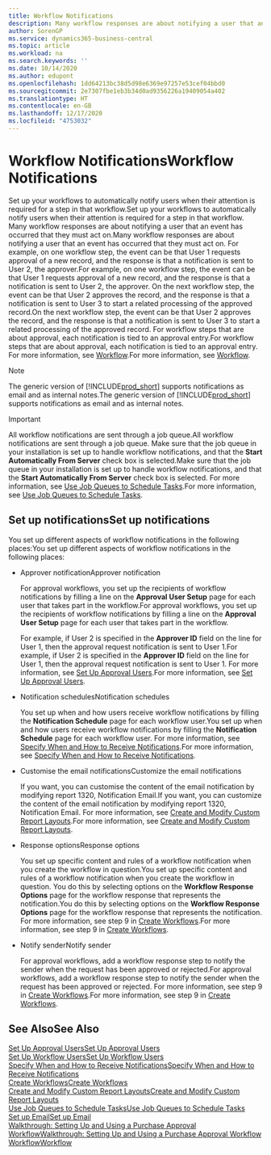 ```yaml
---
title: Workflow Notifications
description: Many workflow responses are about notifying a user that an event has occurred that they must act on. For example, on one workflow step, the event can be that User 1 requests approval of a new record, and the response is that a notification is sent to User 2, the approver. On the next workflow step, the event can be that User 2 approves the record, and the response is that a notification is sent to User 3 to start a related processing of the approved record. For workflow steps that are about approval, each notification is tied to an approval entry.
author: SorenGP
ms.service: dynamics365-business-central
ms.topic: article
ms.workload: na
ms.search.keywords: ''
ms.date: 10/14/2020
ms.author: edupont
ms.openlocfilehash: 1dd64213bc38d5d98e6369e97257e53cef04bbd0
ms.sourcegitcommit: 2e7307fbe1eb3b34d0ad9356226a19409054a402
ms.translationtype: HT
ms.contentlocale: en-GB
ms.lasthandoff: 12/17/2020
ms.locfileid: "4753032"
---
```

# <a name="workflow-notifications"></a><span data-ttu-id="10d18-106">Workflow Notifications</span><span class="sxs-lookup"><span data-stu-id="10d18-106">Workflow Notifications</span></span>

<span data-ttu-id="10d18-107">Set up your workflows to automatically notify users when their attention is required for a step in that workflow.</span><span class="sxs-lookup"><span data-stu-id="10d18-107">Set up your workflows to automatically notify users when their attention is required for a step in that workflow.</span></span> <span data-ttu-id="10d18-108">Many workflow responses are about notifying a user that an event has occurred that they must act on.</span><span class="sxs-lookup"><span data-stu-id="10d18-108">Many workflow responses are about notifying a user that an event has occurred that they must act on.</span></span> <span data-ttu-id="10d18-109">For example, on one workflow step, the event can be that User 1 requests approval of a new record, and the response is that a notification is sent to User 2, the approver.</span><span class="sxs-lookup"><span data-stu-id="10d18-109">For example, on one workflow step, the event can be that User 1 requests approval of a new record, and the response is that a notification is sent to User 2, the approver.</span></span> <span data-ttu-id="10d18-110">On the next workflow step, the event can be that User 2 approves the record, and the response is that a notification is sent to User 3 to start a related processing of the approved record.</span><span class="sxs-lookup"><span data-stu-id="10d18-110">On the next workflow step, the event can be that User 2 approves the record, and the response is that a notification is sent to User 3 to start a related processing of the approved record.</span></span> <span data-ttu-id="10d18-111">For workflow steps that are about approval, each notification is tied to an approval entry.</span><span class="sxs-lookup"><span data-stu-id="10d18-111">For workflow steps that are about approval, each notification is tied to an approval entry.</span></span> <span data-ttu-id="10d18-112">For more information, see [Workflow](across-workflow.md).</span><span class="sxs-lookup"><span data-stu-id="10d18-112">For more information, see [Workflow](across-workflow.md).</span></span>  

> [!NOTE]  
> <span data-ttu-id="10d18-113">The generic version of [!INCLUDE[prod_short](includes/prod_short.md)] supports notifications as email and as internal notes.</span><span class="sxs-lookup"><span data-stu-id="10d18-113">The generic version of [!INCLUDE[prod_short](includes/prod_short.md)] supports notifications as email and as internal notes.</span></span>  

> [!IMPORTANT]  
> <span data-ttu-id="10d18-114">All workflow notifications are sent through a job queue.</span><span class="sxs-lookup"><span data-stu-id="10d18-114">All workflow notifications are sent through a job queue.</span></span> <span data-ttu-id="10d18-115">Make sure that the job queue in your installation is set up to handle workflow notifications, and that the **Start Automatically From Server** check box is selected.</span><span class="sxs-lookup"><span data-stu-id="10d18-115">Make sure that the job queue in your installation is set up to handle workflow notifications, and that the **Start Automatically From Server** check box is selected.</span></span> <span data-ttu-id="10d18-116">For more information, see [Use Job Queues to Schedule Tasks](admin-job-queues-schedule-tasks.md).</span><span class="sxs-lookup"><span data-stu-id="10d18-116">For more information, see [Use Job Queues to Schedule Tasks](admin-job-queues-schedule-tasks.md).</span></span>

## <a name="set-up-notifications"></a><span data-ttu-id="10d18-117">Set up notifications</span><span class="sxs-lookup"><span data-stu-id="10d18-117">Set up notifications</span></span>

<span data-ttu-id="10d18-118">You set up different aspects of workflow notifications in the following places:</span><span class="sxs-lookup"><span data-stu-id="10d18-118">You set up different aspects of workflow notifications in the following places:</span></span>  

* <span data-ttu-id="10d18-119">Approver notification</span><span class="sxs-lookup"><span data-stu-id="10d18-119">Approver notification</span></span>

    <span data-ttu-id="10d18-120">For approval workflows, you set up the recipients of workflow notifications by filling a line on the **Approval User Setup** page for each user that takes part in the workflow.</span><span class="sxs-lookup"><span data-stu-id="10d18-120">For approval workflows, you set up the recipients of workflow notifications by filling a line on the **Approval User Setup** page for each user that takes part in the workflow.</span></span>  

    <span data-ttu-id="10d18-121">For example, if User 2 is specified in the **Approver ID** field on the line for User 1, then the approval request notification is sent to User 1.</span><span class="sxs-lookup"><span data-stu-id="10d18-121">For example, if User 2 is specified in the **Approver ID** field on the line for User 1, then the approval request notification is sent to User 1.</span></span> <span data-ttu-id="10d18-122">For more information, see [Set Up Approval Users](across-how-to-set-up-approval-users.md).</span><span class="sxs-lookup"><span data-stu-id="10d18-122">For more information, see [Set Up Approval Users](across-how-to-set-up-approval-users.md).</span></span>  
* <span data-ttu-id="10d18-123">Notification schedules</span><span class="sxs-lookup"><span data-stu-id="10d18-123">Notification schedules</span></span>

    <span data-ttu-id="10d18-124">You set up when and how users receive workflow notifications by filling the **Notification Schedule** page for each workflow user.</span><span class="sxs-lookup"><span data-stu-id="10d18-124">You set up when and how users receive workflow notifications by filling the **Notification Schedule** page for each workflow user.</span></span> <span data-ttu-id="10d18-125">For more information, see [Specify When and How to Receive Notifications](across-how-to-specify-when-and-how-to-receive-notifications.md).</span><span class="sxs-lookup"><span data-stu-id="10d18-125">For more information, see [Specify When and How to Receive Notifications](across-how-to-specify-when-and-how-to-receive-notifications.md).</span></span>  
* <span data-ttu-id="10d18-126">Customise the email notifications</span><span class="sxs-lookup"><span data-stu-id="10d18-126">Customize the email notifications</span></span>

    <span data-ttu-id="10d18-127">If you want, you can customise the content of the email notification by modifying report 1320, Notification Email.</span><span class="sxs-lookup"><span data-stu-id="10d18-127">If you want, you can customize the content of the email notification by modifying report 1320, Notification Email.</span></span> <span data-ttu-id="10d18-128">For more information, see [Create and Modify Custom Report Layouts](ui-how-create-custom-report-layout.md).</span><span class="sxs-lookup"><span data-stu-id="10d18-128">For more information, see [Create and Modify Custom Report Layouts](ui-how-create-custom-report-layout.md).</span></span>  
* <span data-ttu-id="10d18-129">Response options</span><span class="sxs-lookup"><span data-stu-id="10d18-129">Response options</span></span>

    <span data-ttu-id="10d18-130">You set up specific content and rules of a workflow notification when you create the workflow in question.</span><span class="sxs-lookup"><span data-stu-id="10d18-130">You set up specific content and rules of a workflow notification when you create the workflow in question.</span></span> <span data-ttu-id="10d18-131">You do this by selecting options on the **Workflow Response Options** page for the workflow response that represents the notification.</span><span class="sxs-lookup"><span data-stu-id="10d18-131">You do this by selecting options on the **Workflow Response Options** page for the workflow response that represents the notification.</span></span> <span data-ttu-id="10d18-132">For more information, see step 9 in [Create Workflows](across-how-to-create-workflows.md).</span><span class="sxs-lookup"><span data-stu-id="10d18-132">For more information, see step 9 in [Create Workflows](across-how-to-create-workflows.md).</span></span>  

* <span data-ttu-id="10d18-133">Notify sender</span><span class="sxs-lookup"><span data-stu-id="10d18-133">Notify sender</span></span>

    <span data-ttu-id="10d18-134">For approval workflows, add a workflow response step to notify the sender when the request has been approved or rejected.</span><span class="sxs-lookup"><span data-stu-id="10d18-134">For approval workflows, add a workflow response step to notify the sender when the request has been approved or rejected.</span></span> <span data-ttu-id="10d18-135">For more information, see step 9 in [Create Workflows](across-how-to-create-workflows.md).</span><span class="sxs-lookup"><span data-stu-id="10d18-135">For more information, see step 9 in [Create Workflows](across-how-to-create-workflows.md).</span></span>  

## <a name="see-also"></a><span data-ttu-id="10d18-136">See Also</span><span class="sxs-lookup"><span data-stu-id="10d18-136">See Also</span></span>

[<span data-ttu-id="10d18-137">Set Up Approval Users</span><span class="sxs-lookup"><span data-stu-id="10d18-137">Set Up Approval Users</span></span>](across-how-to-set-up-approval-users.md)  
[<span data-ttu-id="10d18-138">Set Up Workflow Users</span><span class="sxs-lookup"><span data-stu-id="10d18-138">Set Up Workflow Users</span></span>](across-how-to-set-up-workflow-users.md)  
[<span data-ttu-id="10d18-139">Specify When and How to Receive Notifications</span><span class="sxs-lookup"><span data-stu-id="10d18-139">Specify When and How to Receive Notifications</span></span>](across-how-to-specify-when-and-how-to-receive-notifications.md)  
[<span data-ttu-id="10d18-140">Create Workflows</span><span class="sxs-lookup"><span data-stu-id="10d18-140">Create Workflows</span></span>](across-how-to-create-workflows.md)  
[<span data-ttu-id="10d18-141">Create and Modify Custom Report Layouts</span><span class="sxs-lookup"><span data-stu-id="10d18-141">Create and Modify Custom Report Layouts</span></span>](ui-how-create-custom-report-layout.md)  
[<span data-ttu-id="10d18-142">Use Job Queues to Schedule Tasks</span><span class="sxs-lookup"><span data-stu-id="10d18-142">Use Job Queues to Schedule Tasks</span></span>](admin-job-queues-schedule-tasks.md)  
[<span data-ttu-id="10d18-143">Set up Email</span><span class="sxs-lookup"><span data-stu-id="10d18-143">Set up Email</span></span>](admin-how-setup-email.md)  
[<span data-ttu-id="10d18-144">Walkthrough: Setting Up and Using a Purchase Approval Workflow</span><span class="sxs-lookup"><span data-stu-id="10d18-144">Walkthrough: Setting Up and Using a Purchase Approval Workflow</span></span>](walkthrough-setting-up-and-using-a-purchase-approval-workflow.md)  
[<span data-ttu-id="10d18-145">Workflow</span><span class="sxs-lookup"><span data-stu-id="10d18-145">Workflow</span></span>](across-workflow.md)  
